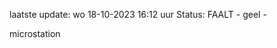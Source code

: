 laatste update: 
wo 18-10-2023 16:12   uur 
Status: FAALT - geel - 
<div class="service Y">microstation</div>